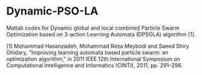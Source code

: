 # Dynamic-PSO-LA
Matlab codes for Dynamic global and local combined Particle Swarm Optimization based on 3-action Learning Automata (DPSOLA) algorithm [1]. 



[1] Mohammad Hasanzadeh, Mohammad Reza Meybodi and Saeed Shiry Ghidary, "Improving learning automata based particle swarm: an optimization algorithm," in 2011 IEEE 12th International Symposium on Computational Intelligence and Informatics (CINTI), 2011, pp. 291–296.

